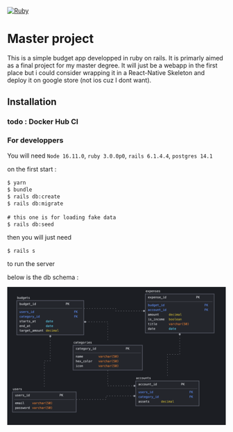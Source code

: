 [![Ruby](https://badgen.net/badge/icon/ruby?icon=ruby&label)](https://https://ruby-lang.org/)

# Master project

This is a simple budget app developped in ruby on rails. It is primarly aimed as a final project for my master degree. It will just be a webapp in the first place but i could consider wrapping it in a React-Native Skeleton and deploy it on google store (not ios cuz I dont want).

## Installation

### todo : Docker Hub CI

### For developpers

You will need `Node 16.11.0`, `ruby 3.0.0p0`, `rails 6.1.4.4`, `postgres 14.1`

on the first start :

```
$ yarn
$ bundle
$ rails db:create
$ rails db:migrate

# this one is for loading fake data
$ rails db:seed
```

then you will just need

```
$ rails s
```

to run the server

below is the db schema :

![alt text](https://github.com/Un-dev/budget_management/blob/main/db_schema.png)
